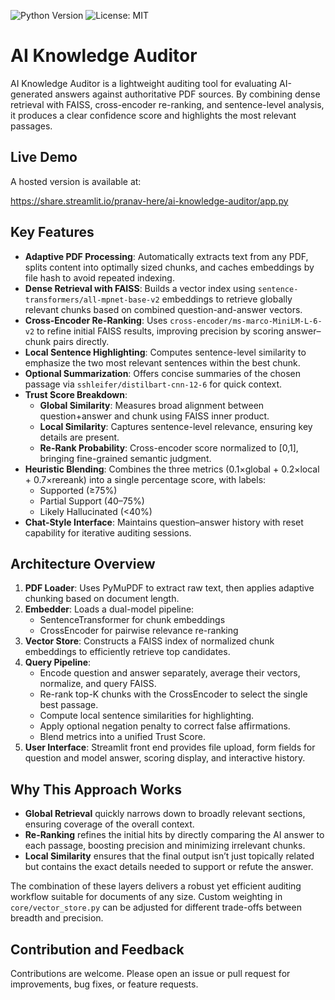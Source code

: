 ![Python Version](https://img.shields.io/badge/python-3.8%2B-blue) ![License: MIT](https://img.shields.io/badge/license-MIT-green)

# AI Knowledge Auditor

AI Knowledge Auditor is a lightweight auditing tool for evaluating AI-generated answers against authoritative PDF sources. By combining dense retrieval with FAISS, cross-encoder re-ranking, and sentence-level analysis, it produces a clear confidence score and highlights the most relevant passages.

## Live Demo
A hosted version is available at:

https://share.streamlit.io/pranav-here/ai-knowledge-auditor/app.py

## Key Features

- **Adaptive PDF Processing**: Automatically extracts text from any PDF, splits content into optimally sized chunks, and caches embeddings by file hash to avoid repeated indexing.
- **Dense Retrieval with FAISS**: Builds a vector index using `sentence-transformers/all-mpnet-base-v2` embeddings to retrieve globally relevant chunks based on combined question-and-answer vectors.
- **Cross-Encoder Re-Ranking**: Uses `cross-encoder/ms-marco-MiniLM-L-6-v2` to refine initial FAISS results, improving precision by scoring answer–chunk pairs directly.
- **Local Sentence Highlighting**: Computes sentence-level similarity to emphasize the two most relevant sentences within the best chunk.
- **Optional Summarization**: Offers concise summaries of the chosen passage via `sshleifer/distilbart-cnn-12-6` for quick context.
- **Trust Score Breakdown**:
  - **Global Similarity**: Measures broad alignment between question+answer and chunk using FAISS inner product.
  - **Local Similarity**: Captures sentence-level relevance, ensuring key details are present.
  - **Re-Rank Probability**: Cross-encoder score normalized to [0,1], bringing fine-grained semantic judgment.
- **Heuristic Blending**: Combines the three metrics (0.1×global + 0.2×local + 0.7×rereank) into a single percentage score, with labels:
  - Supported (≥75%)
  - Partial Support (40–75%)
  - Likely Hallucinated (<40%)
- **Chat-Style Interface**: Maintains question–answer history with reset capability for iterative auditing sessions.

## Architecture Overview

1. **PDF Loader**: Uses PyMuPDF to extract raw text, then applies adaptive chunking based on document length.
2. **Embedder**: Loads a dual-model pipeline:
   - SentenceTransformer for chunk embeddings
   - CrossEncoder for pairwise relevance re-ranking
3. **Vector Store**: Constructs a FAISS index of normalized chunk embeddings to efficiently retrieve top candidates.
4. **Query Pipeline**:
   - Encode question and answer separately, average their vectors, normalize, and query FAISS.
   - Re-rank top-K chunks with the CrossEncoder to select the single best passage.
   - Compute local sentence similarities for highlighting.
   - Apply optional negation penalty to correct false affirmations.
   - Blend metrics into a unified Trust Score.
5. **User Interface**: Streamlit front end provides file upload, form fields for question and model answer, scoring display, and interactive history.

## Why This Approach Works

- **Global Retrieval** quickly narrows down to broadly relevant sections, ensuring coverage of the overall context.
- **Re-Ranking** refines the initial hits by directly comparing the AI answer to each passage, boosting precision and minimizing irrelevant chunks.
- **Local Similarity** ensures that the final output isn’t just topically related but contains the exact details needed to support or refute the answer.

The combination of these layers delivers a robust yet efficient auditing workflow suitable for documents of any size. Custom weighting in `core/vector_store.py` can be adjusted for different trade-offs between breadth and precision.

## Contribution and Feedback

Contributions are welcome. Please open an issue or pull request for improvements, bug fixes, or feature requests.
